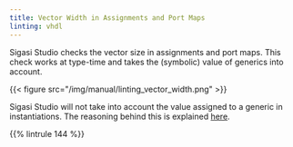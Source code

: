 ```yaml
---
title: Vector Width in Assignments and Port Maps
linting: vhdl
---
```


Sigasi Studio checks the vector size in assignments and port maps. This check works at type-time and takes the (symbolic) value of generics into account.

{{< figure src="/img/manual/linting_vector_width.png" >}}

Sigasi Studio will not take into account the value assigned to a generic in instantiations. The reasoning behind this is explained [here](/tech/generic-port-width).

{{% lintrule 144 %}}
